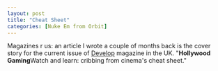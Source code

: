 ```yaml
---
layout: post
title: "Cheat Sheet"
categories: [Nuke Em from Orbit]
---
```

Magazines r us: an article I wrote a couple of months back is the cover story for the current issue of <a href="http://www.developmag.com/" target="linkframe">Develop</a> magazine in the UK. "<b>Hollywood Gaming</b>Watch and learn: cribbing from cinema's cheat sheet."


